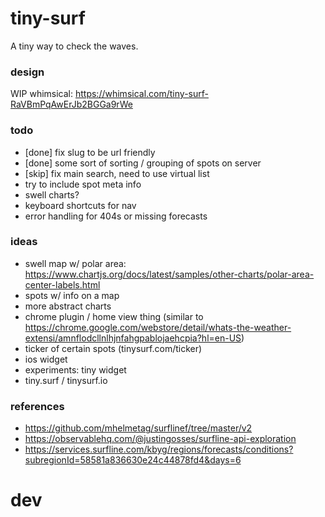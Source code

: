 # tiny-surf

A tiny way to check the waves.

### design

WIP whimsical: https://whimsical.com/tiny-surf-RaVBmPqAwErJb2BGGa9rWe

### todo
* [done] fix slug to be url friendly
* [done] some sort of sorting / grouping of spots on server
* [skip] fix main search, need to use virtual list
* try to include spot meta info
* swell charts?
* keyboard shortcuts for nav
* error handling for 404s or missing forecasts

### ideas

* swell map w/ polar area: https://www.chartjs.org/docs/latest/samples/other-charts/polar-area-center-labels.html
* spots w/ info on a map
* more abstract charts
* chrome plugin / home view thing (similar to https://chrome.google.com/webstore/detail/whats-the-weather-extensi/amnflodcllnlhjnfahgpablojaehcpia?hl=en-US)
* ticker of certain spots (tinysurf.com/ticker)
* ios widget
* experiments: tiny widget
* tiny.surf / tinysurf.io

### references

* https://github.com/mhelmetag/surflinef/tree/master/v2
* https://observablehq.com/@justingosses/surfline-api-exploration
* https://services.surfline.com/kbyg/regions/forecasts/conditions?subregionId=58581a836630e24c44878fd4&days=6

# dev
